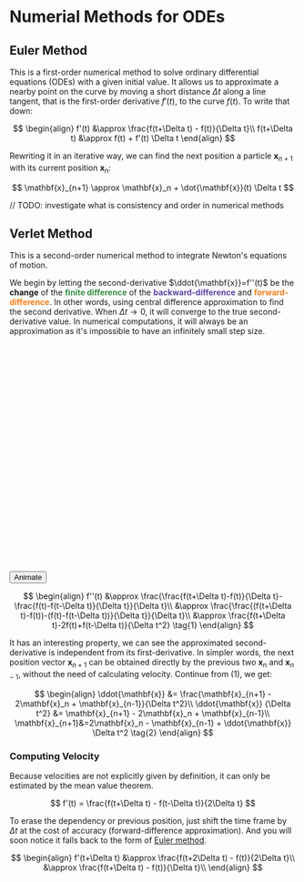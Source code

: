 # Numerial Methods for ODEs

## Euler Method
This is a first-order numerical method to solve ordinary differential equations (ODEs) with a given initial value. It allows us to approximate a nearby point on the curve by moving a short distance $\Delta t$ along a line tangent, that is the first-order derivative $f'(t)$, to the curve $f(t)$. To write that down:

$$
\begin{align}
f'(t) &\approx \frac{f(t+\Delta t) - f(t)}{\Delta t}\\
f(t+\Delta t) &\approx f(t) + f'(t) \Delta t
\end{align}
$$

Rewriting it in an iterative way, we can find the next position a particle $\mathbf{x}_{n+1}$ with its current position $\mathbf{x}_n$:

$$
\mathbf{x}_{n+1} \approx \mathbf{x}_n + \dot{\mathbf{x}}(t) \Delta t
$$

// TODO: investigate what is consistency and order in numerical methods

## Verlet Method
This is a second-order numerical method to integrate Newton's equations of motion. 

We begin by letting the second-derivative $\ddot{\mathbf{x}}=f''(t)$ be the **change** of the <span style="color:#388c46">**finite difference**</span> of the <span style="color:#6042a6">**backward-difference**</span> and <span style="color:#fa7e19">**forward-difference**</span>. In other words, using central difference approximation to find the second derivative. When $\Delta t\rightarrow 0$, it will converge to the true second-derivative value. In numerical computations, it will always be an approximation as it's impossible to have an infinitely small step size. 

<script src="https://www.desmos.com/api/v1.8/calculator.js?apiKey=dcb31709b452b1cf9dc26972add0fda6"></script>
<div id="calculator" style="width: 400px; height: 400px;"></div>
<button type="button" class="btn d-inline" id="verlet-animate">Animate</button>
<script>
  var elt = document.getElementById('calculator');
  var calculator = Desmos.GraphingCalculator(elt, {
    keypad: false,
    expressions: false,
    settingsMenu: false,
    lockViewport: true,
  });
  fetch("/assets/desmos/verlet.json")
    .then(response => response.json())
    .then(json => calculator.setState(json.state))
    .catch(err => console.error(err));
  var button = document.getElementById("verlet-animate");
  button.onclick = event => {
    calculator.getExpressions().forEach(expr => {
      if (expr.id != '2') return;
      expr.playing = !expr.playing;
      button.innerHTML = expr.playing ? "Stop" : "Animate";
      calculator.setExpression(expr);
    });
  };
</script>

$$
\begin{align}
f''(t) &\approx \frac{\frac{f(t+\Delta t)-f(t)}{\Delta t}-\frac{f(t)-f(t-\Delta t)}{\Delta t}}{\Delta t}\\
&\approx \frac{\frac{(f(t+\Delta t)-f(t))-(f(t)-f(t-\Delta t))}{\Delta t}}{\Delta t}\\
&\approx \frac{f(t+\Delta t)-2f(t)+f(t-\Delta t)}{\Delta t^2} \tag{1}
\end{align}
$$

It has an interesting property, we can see the approximated second-derivative is independent from its first-derivative. In simpler words, the next position vector $\mathbf{x}_{n+1}$ can be obtained directly by the previous two $\mathbf{x}_n$ and $\mathbf{x}_{n-1}$, without the need of calculating velocity. Continue from $(1)$, we get:

$$
\begin{align}
\ddot{\mathbf{x}} &= \frac{\mathbf{x}_{n+1} - 2\mathbf{x}_n + \mathbf{x}_{n-1}}{\Delta t^2}\\
\ddot{\mathbf{x}} {\Delta t^2} &= \mathbf{x}_{n+1} - 2\mathbf{x}_n + \mathbf{x}_{n-1}\\
\mathbf{x}_{n+1}&=2\mathbf{x}_n - \mathbf{x}_{n-1} + \ddot{\mathbf{x}} \Delta t^2 \tag{2}
\end{align}
$$

### Computing Velocity
Because velocities are not explicitly given by definition, it can only be estimated by the mean value theorem.

$$
f'(t) = \frac{f(t+\Delta t) - f(t-\Delta t)}{2\Delta t}
$$

To erase the dependency or previous position, just shift the time frame by $\Delta t$ at the cost of accuracy (forward-difference approximation). And you will soon notice it falls back to the form of [Euler method](#euler-method).

$$
\begin{align}
f'(t+\Delta t) &\approx \frac{f(t+2\Delta t) - f(t)}{2\Delta t}\\
&\approx \frac{f(t+\Delta t) - f(t)}{\Delta t}\\
\end{align}
$$

[^1]: F.Crivelli. _The Störmer-Verlet method, 2008_. [https://www2.math.ethz.ch/education/bachelor/seminars/fs2008/nas/crivelli.pdf]()
[^2]: Gorilla Sun. _Euler and Verlet Integration for Particle Physics_. [https://www.gorillasun.de/blog/euler-and-verlet-integration-for-particle-physics/]()